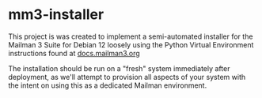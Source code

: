 # mm3-installer

This project is was created to implement a semi-automated installer for the Mailman 3 Suite for Debian 12 loosely using the Python Virtual Environment instructions found at [docs.mailman3.org](https://docs.mailman3.org/en/latest/install/virtualenv.html#virtualenv-install)

The installation should be run on a "fresh" system immediately after deployment, as we'll attempt to provision all aspects of your system with the intent on using this as a dedicated Mailman environment.
